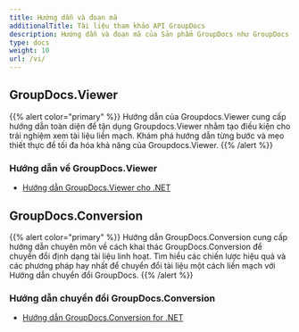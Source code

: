 ```yaml
---
title: Hướng dẫn và đoạn mã
additionalTitle: Tài liệu tham khảo API GroupDocs
description: Hướng dẫn và đoạn mã của Sản phẩm GroupDocs như GroupDocs.Viewer, GroupDocs.Annotation, GroupDocs.Conversion và các sản phẩm khác.
type: docs
weight: 10
url: /vi/
---
```


## GroupDocs.Viewer
{{% alert color="primary" %}}
Hướng dẫn của Groupdocs.Viewer cung cấp hướng dẫn toàn diện để tận dụng Groupdocs.Viewer nhằm tạo điều kiện cho trải nghiệm xem tài liệu liền mạch. Khám phá hướng dẫn từng bước và mẹo thiết thực để tối đa hóa khả năng của Groupdocs.Viewer.
{{% /alert %}}

### Hướng dẫn về GroupDocs.Viewer
- [Hướng dẫn GroupDocs.Viewer cho .NET](../viewer/vi/net/)


## GroupDocs.Conversion
{{% alert color="primary" %}}
Hướng dẫn GroupDocs.Conversion cung cấp hướng dẫn chuyên môn về cách khai thác GroupDocs.Conversion để chuyển đổi định dạng tài liệu linh hoạt. Tìm hiểu các chiến lược hiệu quả và các phương pháp hay nhất để chuyển đổi tài liệu một cách liền mạch với Hướng dẫn chuyển đổi GroupDocs.
{{% /alert %}}

### Hướng dẫn chuyển đổi GroupDocs.Conversion
- [Hướng dẫn GroupDocs.Conversion for .NET](../conversion/vi/net/)